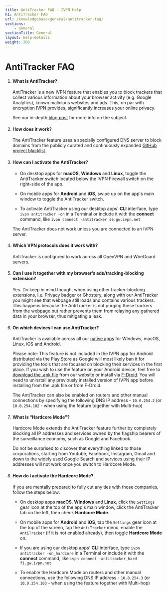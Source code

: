 ```yaml
---
title: AntiTracker FAQ - IVPN Help
h1: AntiTracker FAQ
url: /knowledgebase/general/antitracker-faq/
sections:
    - general
sectionTitle: General
layout: help-details
weight: 200
---
```

# AntiTracker FAQ

1.  #### What is AntiTracker?

    AntiTracker is a new IVPN feature that enables you to block trackers that collect various information about your browser activity (e.g. Google Analytics), known malicious websites and ads. This, on par with encryption IVPN provides, significantly increases your online privacy. 
     
    See our in-depth [blog post](/blog/block-ads-and-beat-data-surveillance-with-ivpns-antitracker/) for more info on the subject.

2.  #### How does it work?
    The AntiTracker feature uses a specially configured DNS server to block domains from the publicly curated and continuously expanded [GitHub project blacklist](https://github.com/StevenBlack/hosts).

3.  #### How can I activate the AntiTracker?
    - On desktop apps for **macOS**, **Windows** and **Linux**, toggle the AntiTracker switch located below the IVPN Firewall switch on the right-side of the app.  

    - On mobile apps for **Android** and **iOS**, swipe up on the app's main window to toggle the AntiTracker switch.  

    - To activate AntiTracker using our desktop apps' **CLI** interface, type `ivpn antitracker -on` in a Terminal or include it with the **connect** command, like `ivpn connect -antitracker se.gw.ivpn.net`  

    <div markdown="1" class="notice notice--warning">
    The AntiTracker does not work unless you are connected to an IVPN server.
    </div>

4.  #### Which VPN protocols does it work with?
    AntiTracker is configured to work across all OpenVPN and WireGuard servers.

5.  #### Can I use it together with my browser’s ads/tracking-blocking extension?
    Yes. Do keep in mind though, when using other tracker-blocking extensions, i.e. Privacy badger or Ghostery, along with our AntiTracker you might see that webpage still loads and contains various trackers. This happens because the AntiTracker is not purging these trackers from the webpage but rather prevents them from relaying any gathered data in your browser, thus mitigating a leak.

6.  #### On which devices I can use AntiTracker?
    AntiTracker is available across all our [native apps](/apps/) for Windows, macOS, Linux, iOS and Android.  

    Please note: This feature is not included in the IVPN app for Android distributed via the Play Store as Google will most likely ban it for providing the tools that are focused on blocking their services in the first place. If you wish to use the feature on your Android device, feel free to [download the .apk file](/apps-android/) from our website or install via [F-Droid](https://f-droid.org/packages/net.ivpn.client/). You will need to uninstall any previously installed version of IVPN app before installing from the .apk file or from F-Droid.  

    The AntiTracker can also be enabled on routers and other manual connections by specifying the following DNS IP address - `10.0.254.2` (or `10.0.254.102` - when using the feature together with Multi-hop)

7.  #### What is “Hardcore Mode”?
    Hardcore Mode extends the AntiTracker feature further by completely blocking all IP addresses and services owned by the flagship bearers of the surveillance economy, such as Google and Facebook.

    Do not be surprised to discover that everything linked to those corporations, starting from Youtube, Facebook, Instagram, Gmail and down to the widely used Google Search and services using their IP addresses will not work once you switch to Hardcore Mode.

8.  #### How do I activate the Hardcore Mode?
    If you are mentally prepared to fully cut any ties with those companies, follow the steps below:

    - On desktop apps **macOS**, **Windows** and **Linux**, click the `Settings` gear icon at the top of the app's main window, click the AntiTracker tab on the left, then check **Hardcore Mode**.  

    - On mobile apps for **Android** and **iOS**, tap the `Settings` gear icon at the top of the screen, tap the `AntiTracker` menu, enable the `AntiTracker` (if it is not enabled already), then toggle **Hardcore Mode** on.

    - If you are using our desktop apps' **CLI** interface, type `ivpn antitracker -on_hardcore` in a Terminal or include it with the **connect** command, like `ivpn connect -antitracker_hard fi.gw.ivpn.net`

    - To enable the Hardcore Mode on routers and other manual connections, use the following DNS IP address - `10.0.254.3` (or `10.0.254.103` - when using the feature together with Multi-hop)
